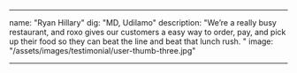 ---

name: "Ryan Hillary"
dig: "MD, Udilamo"
description: "We’re a really busy restaurant, and roxo gives our customers a easy way to order, pay, and pick up their food so they can beat the line and beat that lunch rush. "
image: "/assets/images/testimonial/user-thumb-three.jpg"

---